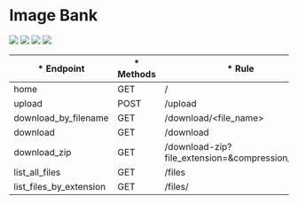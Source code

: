 # Image Bank
<p align="left">
<img src="https://img.shields.io/badge/status-finalizado-brightgreen"/>
<img src="https://img.shields.io/badge/python-3.6-yellow"/>
<img src="https://img.shields.io/badge/linux-shell-orange"/>
<img src="https://img.shields.io/badge/HTML5--informational"/>
</p>

|* Endpoint              |* Methods |* Rule                                                             |
|------------------------|----------|-------------------------------------------------------------------|
|home                    |GET       |/                                                                  |
|upload                  |POST      |/upload                                                            |
|download_by_filename    |GET       |/download/<file_name>                                              |
|download                |GET       |/download                                                          |
|download_zip            |GET       |/download-zip?file_extension=<EXTENSION>&compression_ratio=<RATIO> |
|list_all_files          |GET       |/files                                                             |
|list_files_by_extension |GET       |/files/<extension>                                                 |

<br>